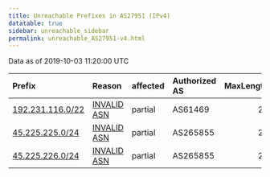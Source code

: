 ```yaml
---
title: Unreachable Prefixes in AS27951 (IPv4)
datatable: true
sidebar: unreachable_sidebar
permalink: unreachable_AS27951-v4.html
---
```


Data as of 2019-10-03 11:20:00 UTC


<div class="datatable-begin"></div>

| Prefix                                                     | Reason                                                                                                  | affected   | Authorized AS   |   MaxLength | Anchor                                         |   unreachable /24s |
|:-----------------------------------------------------------|:--------------------------------------------------------------------------------------------------------|:-----------|:----------------|------------:|:-----------------------------------------------|-------------------:|
| [192.231.116.0/22](https://stat.ripe.net/192.231.116.0/22) | [INVALID ASN](https://rpki-validator.ripe.net/announcement-preview?asn=AS27951&prefix=192.231.116.0/22) | partial    | AS61469         |          24 | [LACNIC](unreachable_LACNIC_RPKI_Root-v4.html) |                  4 |
| [45.225.225.0/24](https://stat.ripe.net/45.225.225.0/24)   | [INVALID ASN](https://rpki-validator.ripe.net/announcement-preview?asn=AS27951&prefix=45.225.225.0/24)  | partial    | AS265855        |          22 | [LACNIC](unreachable_LACNIC_RPKI_Root-v4.html) |                  1 |
| [45.225.226.0/24](https://stat.ripe.net/45.225.226.0/24)   | [INVALID ASN](https://rpki-validator.ripe.net/announcement-preview?asn=AS27951&prefix=45.225.226.0/24)  | partial    | AS265855        |          22 | [LACNIC](unreachable_LACNIC_RPKI_Root-v4.html) |                  1 |

<div class="datatable-end"></div>